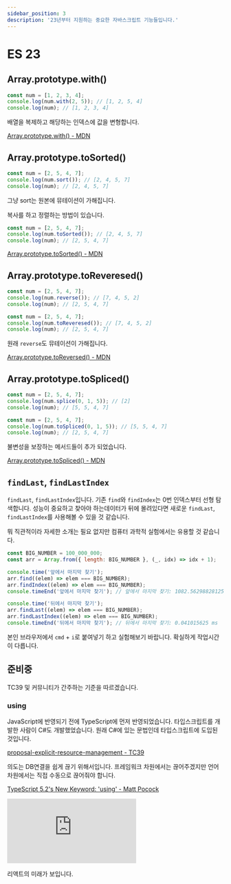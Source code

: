 ```yaml
---
sidebar_position: 3
description: '23년부터 지원하는 중요한 자바스크립트 기능들입니다.'
---
```


# ES 23

## Array.prototype.with()

```js
const num = [1, 2, 3, 4];
console.log(num.with(2, 5)); // [1, 2, 5, 4]
console.log(num); // [1, 2, 3, 4]
```

배열을 복제하고 해당하는 인덱스에 값을 변형합니다.

[Array.prototype.with() - MDN](https://developer.mozilla.org/en-US/docs/Web/JavaScript/Reference/Global_Objects/Array/with)

## Array.prototype.toSorted()

```js
const num = [2, 5, 4, 7];
console.log(num.sort()); // [2, 4, 5, 7]
console.log(num); // [2, 4, 5, 7]
```

그냥 sort는 원본에 뮤테이션이 가해집니다.

복사를 하고 정렬하는 방법이 있습니다.

```js
const num = [2, 5, 4, 7];
console.log(num.toSorted()); // [2, 4, 5, 7]
console.log(num); // [2, 5, 4, 7]
```

[Array.prototype.toSorted() - MDN](https://developer.mozilla.org/en-US/docs/Web/JavaScript/Reference/Global_Objects/Array/toSorted)

## Array.prototype.toReveresed()

```js
const num = [2, 5, 4, 7];
console.log(num.reverse()); // [7, 4, 5, 2]
console.log(num); // [2, 5, 4, 7]
```

```js
const num = [2, 5, 4, 7];
console.log(num.toReveresed()); // [7, 4, 5, 2]
console.log(num); // [2, 5, 4, 7]
```

원래 `reverse`도 뮤테이션이 가해집니다.

[Array.prototype.toReversed() - MDN](https://developer.mozilla.org/en-US/docs/Web/JavaScript/Reference/Global_Objects/Array/toReversed)

## Array.prototype.toSpliced()

```js
const num = [2, 5, 4, 7];
console.log(num.splice(0, 1, 5)); // [2]
console.log(num); // [5, 5, 4, 7]
```

```js
const num = [2, 5, 4, 7];
console.log(num.toSpliced(0, 1, 5)); // [5, 5, 4, 7]
console.log(num); // [2, 5, 4, 7]
```

불변성을 보장하는 메서드들이 추가 되었습니다.

[Array.prototype.toSpliced() - MDN](https://developer.mozilla.org/en-US/docs/Web/JavaScript/Reference/Global_Objects/Array/toSpliced)

## `findLast`, `findLastIndex`

`findLast`, `findLastIndex`입니다. 기존 `find`와 `findIndex`는 0번 인덱스부터 선형 탐색합니다. 성능이 중요하고 찾아야 하는데이터가 뒤에 몰려있다면 새로운 `findLast`, `findLastIndex`를 사용해볼 수 있을 것 같습니다.

뭐 직관적이라 자세한 소개는 필요 없지만 컴퓨터 과학적 실험에서는 유용할 것 같습니다.

```js
const BIG_NUMBER = 100_000_000;
const arr = Array.from({ length: BIG_NUMBER }, (_, idx) => idx + 1);

console.time('앞에서 마지막 찾기');
arr.find((elem) => elem === BIG_NUMBER);
arr.findIndex((elem) => elem === BIG_NUMBER);
console.timeEnd('앞에서 마지막 찾기'); // 앞에서 마지막 찾기: 1082.56298828125 ms

console.time('뒤에서 마지막 찾기');
arr.findLast((elem) => elem === BIG_NUMBER);
arr.findLastIndex((elem) => elem === BIG_NUMBER);
console.timeEnd('뒤에서 마지막 찾기'); // 뒤에서 마지막 찾기: 0.041015625 ms
```

본인 브라우저에서 `cmd` + `i`로 붙여넣기 하고 실험해보기 바랍니다. 확실하게 작업시간이 다릅니다.

<!-- ### `#!`

파일 최상단에 작성하는 주석이라고 합니다. HTML로 치면 `<!doctype html>`과 비슷한 역할을 할 것으로 보입니다.

자바스크립트를 활용해서 CLI 개발자들에게 유용하게 만들고자 했다고 합니다.

-->

## 준비중

TC39 및 커뮤니티가 간주하는 기준을 따르겠습니다.

### using

JavaScript에 반영되기 전에 TypeScript에 먼저 반영되었습니다. 타입스크립트를 개발한 사람이 C#도 개발했었습니다. 원래 C#에 있는 문법인데 타입스크립트에 도입된 것입니다.

[proposal-explicit-resource-management - TC39](https://github.com/tc39/proposal-explicit-resource-management)

의도는 DB연결을 쉽게 끊기 위해서입니다. 프레임워크 차원에서는 끊어주겠지만 언어차원에서는 직접 수동으로 끊어줘야 합니다.

[TypeScript 5.2's New Keyword: 'using' - Matt Pocock](https://www.totaltypescript.com/typescript-5-2-new-keyword-using)

<iframe class="phone-video" src="https://youtube.com/embed/OOn8bnjfTOw" title="React team celebrating the release of React 20" frameborder="0" allow="accelerometer; autoplay; clipboard-write; encrypted-media; gyroscope; picture-in-picture; web-share" allowfullscreen></iframe>

리액트의 미래가 보입니다.
